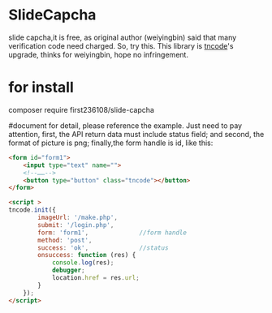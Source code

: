 # SlideCapcha
slide capcha,it is free, as original author (weiyingbin) said that many verification code need charged. So, try this.
This library is [tncode](https://github.com/binwind8/tncode)'s upgrade, thinks for weiyingbin, hope no infringement.

# for install
composer require first236108/slide-capcha

#document
for detail, please reference the example. Just need to pay attention, first, the API return data must include status field; and second, the format of picture is png; finally,the form handle is id, like this:
```html
<form id="form1">
    <input type="text" name="">
    <!--……-->
    <button type="button" class="tncode"></button>
</form>

<script >
tncode.init({
        imageUrl: '/make.php',
        submit: '/login.php',
        form: 'form1',              //form handle
        method: 'post',
        success: 'ok',              //status
        onsuccess: function (res) {
            console.log(res);
            debugger;
            location.href = res.url;
        }
    });
</script>
```